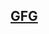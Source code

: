 <h2><a href="https://www.geeksforgeeks.org/problems/maximum-xor-subarray--141631/1?utm_source=geeksforgeeks">GFG</a></h2>
